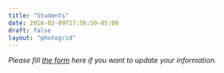```yaml
---
title: "Students"
date: 2018-02-09T17:56:50-05:00
draft: false
layout: "photogrid"
---
```


*Please fill [the form](https://docs.google.com/forms/d/e/1FAIpQLSfOwxlFL-IQtFKf4Gk91dJPtyZbqzwBhNmgO6TcAIkT3z4tpg/viewform) here if you want to update your information.*
